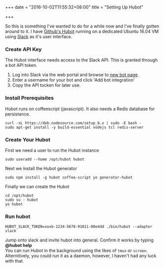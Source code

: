 +++
date = "2016-10-02T11:55:32+08:00"
title = "Setting Up Hubot"

+++

So this is something I've wanted to do for a while now and I've finally gotten around to it. I have [Github's Hubot](https://hubot.github.com/) running on a dedicated Ubuntu 16.04 VM using [Slack](https://slack.com/) as it's user interface.

### Create API Key
The Hubot interface needs access to the Slack API. This is granted through a bot API token.

1. Log into Slack via the web portal and browse to [new bot page](https://my.slack.com/services/new/bot).
2. Enter a username for your bot and click 'Add bot integration'
3. Copy the API tocken for later use.


### Install Prerequisites
Hubot runs on coffeescript (javascript). It also needs a Redis database for persistance.

```
curl -sL https://deb.nodesource.com/setup_6.x | sudo -E bash -
sudo apt-get install -y build-essential nodejs tcl redis-server
```


### Create Your Hubot
First we need a user to run the Hubot instance

```
sudo useradd --home /opt/hubot hubot
```

Next we install the Hubot generator

```
sudo npm install -g hubot coffee-script yo generator-hubot
```

Finally we can create the Hubot

```
cd /opt/hubot
sudo su - hubot
yo hubot
```

### Run hubot
```
HUBOT_SLACK_TOKEN=xoxb-1234-5678-91011-00e4dd ./bin/hubot --adapter slack
```

Jump onto slack and invite hubot into general. Confirm it works by typing **@hubot help**  
You can run Hubot in the background using the likes of `tmux` or `screen`. Alternitively, you could run it as a daemon, however, I haven't had any luck with that.
